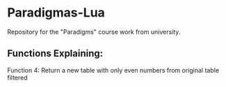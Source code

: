 # Paradigmas-Lua
Repository for the "Paradigms" course work from university.

## Functions Explaining:

Function 4: Return a new table with only even numbers from original table filtered

